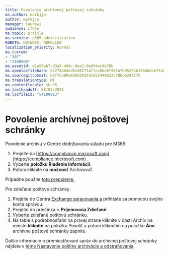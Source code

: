 ```yaml
---
title: Povolenie archívnej poštovej schránky
ms.author: markjjo
author: markjjo
manager: laurawi
audience: ITPro
ms.topic: article
ms.service: o365-administration
ROBOTS: NOINDEX, NOFOLLOW
localization_priority: Normal
ms.custom:
- "307"
- "3100008"
ms.assetid: e1a5fab7-d3a5-4d4c-8ee2-0edf4ec9b76b
ms.openlocfilehash: b7274404ed5c88273af1cc6ba0f967a7d9529a6126b6dc6f5a8e9561f0b77418
ms.sourcegitcommit: b5f7da89a650d2915dc652449623c78be6247175
ms.translationtype: MT
ms.contentlocale: sk-SK
ms.lasthandoff: 08/05/2021
ms.locfileid: "54100813"
---
```

# <a name="enable-an-archive-mailbox"></a>Povolenie archívnej poštovej schránky

Povolenie archívu v Centre dodržiavania súladu pre M365:

1. Prejdite na [https://compliance.microsoft.com](https://compliance.microsoft.com) .
2. Vyberte **položku Riadenie informácií**.
3. Potom kliknite na **možnosť** Archivovať.

Prípadne použite [toto prepojenie.](https://sip.compliance.microsoft.com/informationgovernance?viewid=archive)  

Pre zdieľané poštové schránky:

1. Prejdite do Centra [Exchange spravovania a](https://outlook.office365.com/ecp) prihláste sa pomocou svojho konta správcu.
2. Prejdite do priečinka  >  **Príjemcovia Zdieľané.**
3. Vyberte zdieľanú poštovú schránku.
4. Na table s podrobnosťami na pravej strane kliknite v časti Archív na mieste **kliknite** na položku Povoliť a potom kliknutím na položku **Áno** archívne poštové schránky zapnite.

Ďalšie informácie o premiestňovaní správ do archívnej poštovej schránky nájdete v [téme Nastavenie politiky archivácie a odstraňovania](https://docs.microsoft.com//office365/securitycompliance/set-up-an-archive-and-deletion-policy-for-mailboxes).
